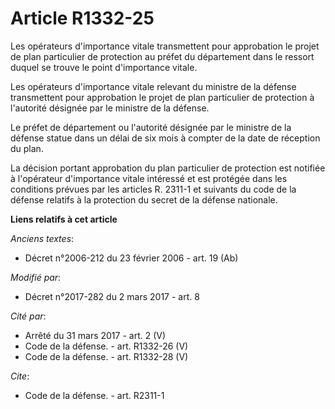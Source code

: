 # Article R1332-25

Les opérateurs d'importance vitale transmettent pour approbation le projet de plan particulier de protection au préfet du
département dans le ressort duquel se trouve le point d'importance vitale. 

Les opérateurs d'importance vitale relevant du ministre de la défense transmettent pour approbation le projet de plan
particulier de protection à l'autorité désignée par le ministre de la défense. 

Le préfet de département ou l'autorité désignée par le ministre de la défense statue dans un délai de six mois à compter de
la date de réception du plan. 

La décision portant approbation du plan particulier de protection est notifiée à l'opérateur d'importance vitale intéressé et
est protégée dans les conditions prévues par les articles R. 2311-1 et suivants du code de la défense relatifs à la
protection du secret de la défense nationale.

**Liens relatifs à cet article**

_Anciens textes_:

  - Décret n°2006-212 du 23 février 2006 - art. 19 (Ab)

_Modifié par_:

  - Décret n°2017-282 du 2 mars 2017 - art. 8

_Cité par_:

  - Arrêté du 31 mars 2017 - art. 2 (V)
  - Code de la défense. - art. R1332-26 (V)
  - Code de la défense. - art. R1332-28 (V)

_Cite_:

  - Code de la défense. - art. R2311-1

